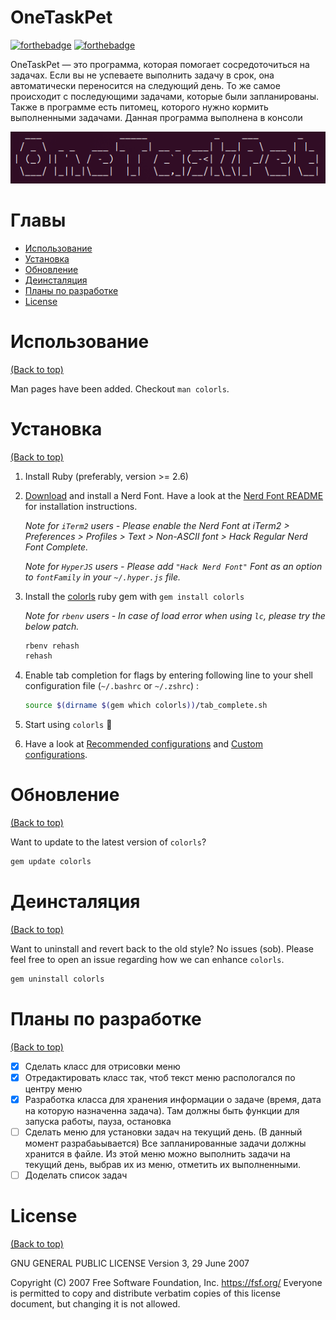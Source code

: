 # OneTaskPet

[![forthebadge](https://forthebadge.com/images/badges/made-with-c-plus-plus.svg)](http://forthebadge.com)
[![forthebadge](http://forthebadge.com/images/badges/built-with-love.svg)](http://forthebadge.com)

OneTaskPet — это программа, которая помогает сосредоточиться на задачах. Если вы не успеваете выполнить задачу в срок, она автоматически переносится на следующий день. То же самое происходит с последующими задачами, которые были запланированы. Также в программе есть питомец, которого нужно кормить выполненными задачами. Данная программа выполнена в консоли
 
  ![name app](readme_contents/png/name_app.png)

# Главы

- [Использование](#Использование)
- [Установка](#Установка)
- [Обновление](#Обновление)
- [Деинсталяция](#Деинсталяция)
- [Планы по разработке](#Планы-по-разработке)
- [License](#license)

# Использование

[(Back to top)](#Главы)

Man pages have been added. Checkout `man colorls`.

# Установка

[(Back to top)](#Главы)

1. Install Ruby (preferably, version >= 2.6)
2. [Download](https://www.nerdfonts.com/font-downloads) and install a Nerd Font. Have a look at the [Nerd Font README](https://github.com/ryanoasis/nerd-fonts/blob/master/readme.md) for installation instructions.

    *Note for `iTerm2` users - Please enable the Nerd Font at iTerm2 > Preferences > Profiles > Text > Non-ASCII font > Hack Regular Nerd Font Complete.*

    *Note for `HyperJS` users - Please add `"Hack Nerd Font"` Font as an option to `fontFamily` in your `~/.hyper.js` file.*

3. Install the [colorls](https://rubygems.org/gems/colorls/) ruby gem with `gem install colorls`

    *Note for `rbenv` users - In case of load error when using `lc`, please try the below patch.*

    ```sh
    rbenv rehash
    rehash
    ```

4. Enable tab completion for flags by entering following line to your shell configuration file (`~/.bashrc` or `~/.zshrc`) :
    ```bash
    source $(dirname $(gem which colorls))/tab_complete.sh
    ```

5. Start using `colorls` :tada:

6. Have a look at [Recommended configurations](#recommended-configurations) and [Custom configurations](#custom-configurations).

# Обновление

[(Back to top)](#Главы)

Want to update to the latest version of `colorls`?

```sh
gem update colorls
```

# Деинсталяция

[(Back to top)](#Главы)

Want to uninstall and revert back to the old style? No issues (sob). Please feel free to open an issue regarding how we can enhance `colorls`.

```sh
gem uninstall colorls
```

# Планы по разработке

[(Back to top)](#Главы)

- [X] Сделать класс для отрисовки меню
- [X] Отредактировать класс так, чтоб текст меню распологался по центру меню
- [X] Разработка класса для хранения информации о задаче (время, дата на которую назначенна задача). Там должны быть функции для запуска работы, пауза, остановка
- [ ] Сделать меню для установки задач на текущий день. (В данный момент разрабаьывается) Все запланированные задачи должны хранится в файле. Из этой меню можно выполнить задачи на текущий день, выбрав их из меню, отметить их выполненными.
- [ ] Доделать список задач

# License

[(Back to top)](#Главы)

GNU GENERAL PUBLIC LICENSE
Version 3, 29 June 2007

Copyright (C) 2007 Free Software Foundation, Inc. <https://fsf.org/>
Everyone is permitted to copy and distribute verbatim copies
of this license document, but changing it is not allowed.